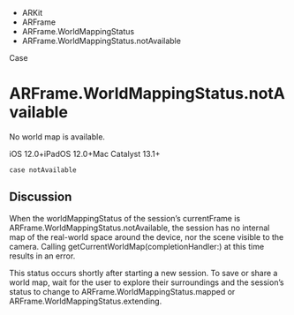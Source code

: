 

- ARKit
- ARFrame
- ARFrame.WorldMappingStatus
-  ARFrame.WorldMappingStatus.notAvailable 

Case

# ARFrame.WorldMappingStatus.notAvailable

No world map is available.

iOS 12.0+iPadOS 12.0+Mac Catalyst 13.1+

``` source
case notAvailable
```

## Discussion

When the worldMappingStatus of the session’s currentFrame is ARFrame.WorldMappingStatus.notAvailable, the session has no internal map of the real-world space around the device, nor the scene visible to the camera. Calling getCurrentWorldMap(completionHandler:) at this time results in an error.

This status occurs shortly after starting a new session. To save or share a world map, wait for the user to explore their surroundings and the session’s status to change to ARFrame.WorldMappingStatus.mapped or ARFrame.WorldMappingStatus.extending.

